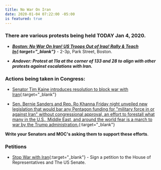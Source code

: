 ```yaml
---
title: No War On Iran
date: 2020-01-04 07:22:00 -05:00
is featured: true
---
```


### There are various protests being held **TODAY** Jan 4, 2020. 

* ***[Boston: No War On Iran! US Troops Out of Iraq! Rally & Teach In](https://www.facebook.com/events/575486923029832/){:target="_blank"}*** - 2-3p, Park Street, Boston.  

* ***Andover: Protest at 11a at the corner of 133 and 28 to align with other protests against escalations with Iran.***

### Actions being taken in Congress:

* [Senator Tim Kaine introduces resolution to block war with Iran](https://thehill.com/homenews/senate/476702-kaine-introduces-resolution-to-block-war-with-iran){:target="_blank"}

* [Sen. Bernie Sanders and Rep. Ro Khanna Friday night unveiled new legislation that would bar any Pentagon funding for "military force in or against Iran" without congressional approval, an effort to forestall what many in the U.S., Middle East, and around the world fear is a march to war by the Trump administration.](https://www.commondreams.org/news/2020/01/04/sanders-and-khanna-introduce-new-bill-stop-donald-trump-illegally-taking-us-war){:target="_blank"}

**Write your Senators and MOC's asking them to support these efforts**.

### Petitions

* [Stop War with Iran](https://sign.moveon.org/petitions/stop-war-with-iran-1){:target="_blank"} - Sign a petition to the House of Representatives and The US Senate.